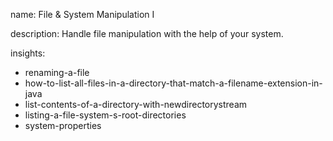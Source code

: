 name: File & System Manipulation I

description: Handle file manipulation with the help of your system.

insights:
  - renaming-a-file
  - how-to-list-all-files-in-a-directory-that-match-a-filename-extension-in-java
  - list-contents-of-a-directory-with-newdirectorystream
  - listing-a-file-system-s-root-directories
  - system-properties
 
